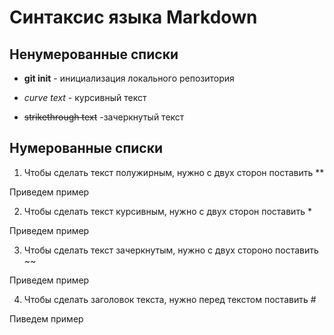 # Синтаксис языка Markdown

## Ненумерованные списки

- **git init** - инициализация локального репозитория

- *curve text* - курсивный текст

- ~~strikethrough text~~ -зачеркнутый текст

## Нумерованные списки 

1. Чтобы сделать текст полужирным, нужно с двух сторон поставить **

Приведем пример

2. Чтобы сделать текст курсивным, нужно с двух сторон поставить *

Приведем пример

3. Чтобы сделать текст зачеркнутым, нужно с двух стороно поставить ~~

Приведем пример

4. Чтобы сделать заголовок текста, нужно перед текстом поставить #

Пиведем пример

